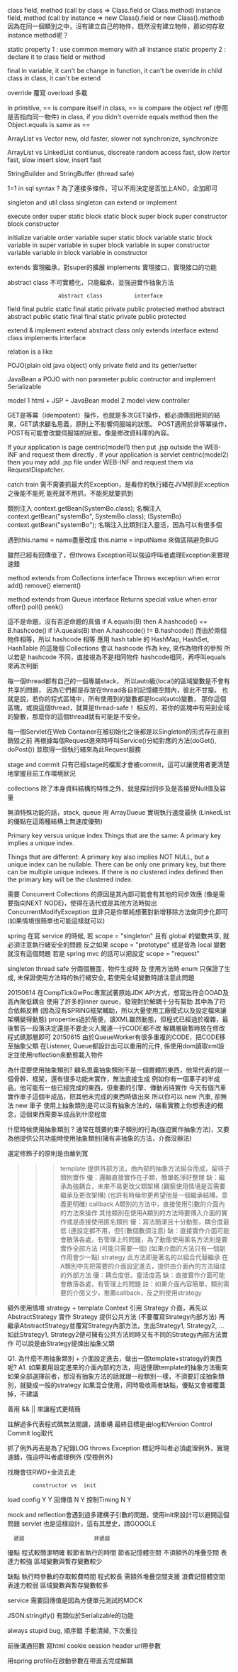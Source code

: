 class field, method (call by class => Class.field or Class.method)
instance field, method (call by instance => new Class().field or new Class().method)
因為在同一個類別之中，沒有建立自己的物件，既然沒有建立物件，那如何存取instance method呢？

static property 1 : use common memory with all instance
static property 2 : declare it to class field or method

final
in variable, it can't be change
in function, it can't be override in child class
in class, it can't be extend

override 覆寫
overload 多載

in primitive, == is compare itself
in class, == is compare the object ref (參照是否指向同一物件)
in class, if you didn't override equals method then the Object.equals is same as ==

ArrayList vs Vector
new, old
faster, slower
not synchronize, synchronize

ArrayList vs LinkedList
contiunus, discreate
random access fast, slow
itertor fast, slow
insert slow, insert fast

StringBuilder and StringBuffer (thread safe)

1=1 in sql syntax ?
為了連接多條件，可以不用決定是否加上AND，全加即可

singleton and util class
singleton can extend or implement

execute order
super static block
static block
super block
super constructor
block
constructor

initialize variable order
variable super static block
variable static block
variable in super
variable in super block
variable in super constructor
variable
variable in block
variable in constructor

extends 實現繼承，對super的擴展
implements 實現接口，實現接口的功能

abstract class 不可實體化，只能繼承，並強迫實作抽象方法

                    abstract class			interface
field 				final					public static final
		            static
		            private
		            public
		            protected
method				abstract				abstract public static final
		            final
		            static
		            private
		            public
		            protected

extend & implement  extend abstract class	only extends interface
                    extend class
                    implements interface

relation            is a					like

POJO(plain old java object)
only private field and its getter/setter

JavaBean
a POJO with non parameter public contructor and implement Serializable

model 1 html + JSP + JavaBean
model 2 model view controller

GET是等冪（idempotent）操作，也就是多次GET操作，都必須傳回相同的結果，GET請求顧名思義，原則上不影響伺服端的狀態。
POST適用於非等冪操作，POST有可能會改變伺服端的狀態，像是修改資料庫的內容。

If your application is page centric(model1) then put .jsp outside the WEB-INF and request them directly .
If your application is servlet centric(model2) then you may add .jsp file under WEB-INF and request them via RequestDispatcher.

catch train 需不需要抓最大的Exception，是看你的執行緒在JVM抓到Exception之後能不能死
能死就不用抓，不能死就要抓到

類別注入 context.getBean(SystemBo.class);
名稱注入 context.getBean("systemBo", SystemBo.class);
         (SystemBo) context.getBean("systemBo");
名稱注入比類別注入靈活，因為可以有很多個

遇到this.name = name盡量改成 this.name = inputName 來做區隔避免BUG

雖然已經有回傳值了，但throws Exception可以強迫呼叫者處理Exception來實現速錯

method extends from Collections interface
Throws exception when error
add()
remove()
element()

method extends from Queue interface
Returns special value when error
offer()
poll()
peek()

這不是命題，沒有否逆命題的真值
if A.equals(B) then A.hashcode() == B.hashcode()
if !A.queals(B) then A.hashcode() != B.hashcode()
而由於兩個物件相等，所以 hashcode 相等
應用 hash table 的 HashMap, HashSet, HashTable 的這幾個 Collections
會以 hashcode 作為 key, 來作為物件的參照
所以若是 hashcode 不同，直接視為不是相同物件
hashcode相同，再呼叫equals來再次判斷

每一個thread都有自己的一個專屬stack，
所以auto級(local)的區域變數是不會有共享的問題，
因為它們都是存放在thread各自的記憶體空間內，彼此不甘擾。
也就是說，若你的程式區塊中，所有使用到的變數都是local(auto)變數，
那你這個區塊，或說這個thread，就算是thread-safe！
相反的，若你的區塊中有用到全域的變數，那麼你的這個thread就有可能是不安全。

每一個Servlet在Web Container在被初始化之後都是以Singleton的形式存在直到銷毀之前
再根據每個Request進來時呼叫Service()分給對應的方法(doGet(), doPost())
並取得一個執行緒來為此Request服務

stage and commit
只有已經stage的檔案才會被commit，這可以讓使用者更清楚地掌握目前工作環境狀況

collections 除了本身資料結構的特性之外，就是探討同步及是否接受Null值及容量

無須特殊功能的話，stack, queue 用 ArrayDueue 實現執行速度最快 (LinkedList的優點在這兩種結構上無速度優勢)

Primary key versus unique index
Things that are the same:
    A primary key implies a unique index.

Things that are different:
    A primary key also implies NOT NULL, but a unique index can be nullable.
    There can be only one primary key, but there can be multiple unique indexes.
    If there is no clustered index defined then the primary key will be the clustered index.

需要 Concurrent Collections 的原因是其內部可能會有其他的同步效應 (像是需要指向NEXT NODE)，使得在迭代或是其他方法時拋出ConcurrentModifyException
並非只是你單純想著對新增移除方法做同步化即可 (如果情境很簡單也可能這樣就可以)

spring 在寫 service 的時候, 若 scope = "singleton" 且有 global 的變數共享, 就必須注意執行緒安全的問題
反之如果 scope = "prototype" 或是皆為 local 變數就沒有這個問題
若是 spring mvc 的話可以把設定 scope = "request"

singleton thread safe 分兩個層面，物件生成時 及 使用方法時
enum 只保證了生成, 未保證使用方法時的執行緒安全, 若使用全域變數時請注意此問題

20150614
在CompTickGwPoc專案試著原始JDK API方式，想寫出符合OOAD及高內聚低耦合
使用了許多的inner queue，發現對於解耦十分有幫助
其中為了符合依賴反轉 (因為沒有SPRING框架輔助，所以大量使用工廠模式以及設定檔來讓架構變得動態)
properties過於簡便，讀XML雖然動態，但程式已經過於複雜，最後暫告一段落決定還是不要走火入魔連一行CODE都不改
解耦層級暫時放在修改程式碼那層即可
20150615
由於QueueWorker有很多重複的CODE，把CODE移至抽象父類
在Listener, Queue都設計出可以重用的元件, 係使用dom讀取xml設定並使用reflection來動態載入物件

為什麼要使用抽象類別?
顧名思義抽象類別不是一個實體的東西，他常代表的是一個骨幹、框架，還有很多功能未實作，無法直接生成
例如你有一個車子的半成品，他可能有一些已經完成的東西，但重要的引擎、傳動尚待實作
今天有個汽車實作車子這個半成品，把其他未完成的東西時做出來
所以你可以 new 汽車, 卻無法 new 車子
使用上抽象類別是可以沒有抽象方法的，端看實務上你想表達的概念，這個東西需要半成品到什麼程度

什麼時候使用抽象類別 ?
通常在既要約束子類別的行為(強迫實作抽象方法)，又要為他提供公共功能時使用抽象類別(擁有非抽象的方法，介面沒辦法)

選定修飾子的原則是由嚴到寬

>>> template
提供外部方法，由內部的抽象方法組合而成，留待子類別實作
優：邏輯直接實作在子類，簡單乾淨好整理
缺：繼承為強耦合，未來不易更改父類架構 (觀察使用情境是否需要繼承及更改架構)
	(也許有時候你更希望他是一個繼承結構，意義更明確)
>>> callback
A類別的方法中，直接使用引數的介面內的方法來操作
其他類別在使用A類別的方法時要傳入介面的實作或是直接使用匿名類別
優：寫法簡潔且十分動態，耦合度最低 (連設定都不用，但引數個數須注意)
缺：直接實作介面可能會散落各處，有管理上的問題，為了動態使用匿名方法則是要實作全部方法 (可能只需要一個)
	(如果介面的方法只有一個副作用會少一點)
>>> strategy
此方法即是著名的以組合代替繼承
在A類別中先把需要的介面設定進去，提供由介面內的方法組成的外部方法
優：耦合度低，靈活度高
缺：直接實作介面可能會散落各處，有管理上的問題
註：如果介面內容簡單，類別需要的介面又少，推薦callback，反之則使用strategy

額外使用情境 strategy + template
Context 引用 Strategy 介面，再先以 AbstractStrategy 實作 Strategy 提供公共方法 (不要覆寫Strategy內部方法)
再繼承AbstractStrategy並覆寫Strategy內部方法，生出Strategy1, Strategy2, ...
如此Strategy1, Strategy2便可擁有公共方法同時又有不同的Strategy內部方法實作
可以說是由Strategy提煉出抽象父類

Q1. 為什麼不用抽象類別 + 介面設定進去，做出一個template+strategy的東西呢?
A1.	如果要用設定進來的介面內部的方法，用途便跟template的抽象方法衝突
	如果全部選擇前者，那沒有抽象方法的話就跟一般類別一樣，不須要訂成抽象類別，就變成一般的strategy
	如果混合使用，同時吸收兩者缺點，優點又會被覆蓋掉，不建議

善用 && || 來讓程式更精簡

註解過多代表程式碼無法閱讀，請重構
最終目標是由log和Version Control Commit log取代

抓了例外再丟是為了紀錄LOG
throws Exception 標記呼叫者必須處理例外，實現速錯，強迫呼叫者處理例外 (受檢例外)

找機會往RWD+金流去走

			constructor	vs	init
load config Y				Y
回傳值		N				Y
控制Timing	N				Y

mock and reflection會遇到過多建構子引數的問題，使用init來設計可以避開這個問題
servlet 也是這樣設計，這有其歷史，請GOOGLE

      遞迴                      非遞迴
優點  程式較簡潔明確            較節省執行的時間
      節省記憶體空間            不須額外的堆疊空間
	  表達力較強
	  區域變數與暫存變數較少

缺點  執行時參數的存取較費時間  程式較長
      需額外堆疊空間支援        浪費記憶體空間
	                            表達力較弱
	                            區域變數與暫存變數較多

service 需要回傳值是因為方便單元測試的MOCK

JSON.stringify() 有類似於Serializable的功能

always stupid bug, 順序錯
手動清掉, 下次重拉

前後溝通招數
寫html
cookie
session
header
url帶參數


用spring profile在啟動參數在帶進去完成解耦